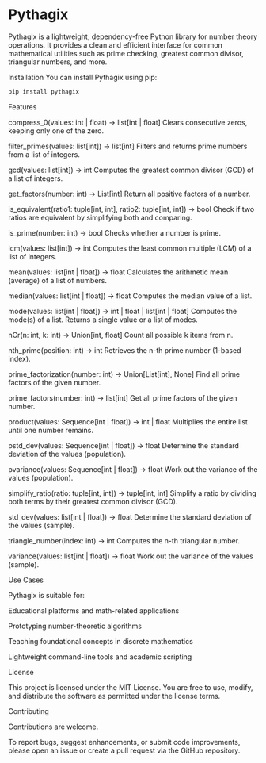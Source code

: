 # Pythagix

Pythagix is a lightweight, dependency-free Python library for number theory operations.
It provides a clean and efficient interface for common mathematical utilities such as prime checking, greatest common divisor, triangular numbers, and more.

Installation
You can install Pythagix using pip:

```bash
pip install pythagix
```

Features

compress_0(values: int | float) -> list[int | float]
Clears consecutive zeros, keeping only one of the zero.

filter_primes(values: list[int]) -> list[int]
Filters and returns prime numbers from a list of integers.

gcd(values: list[int]) -> int
Computes the greatest common divisor (GCD) of a list of integers.

get_factors(number: int) -> List[int]
Return all positive factors of a number.

is_equivalent(ratio1: tuple[int, int], ratio2: tuple[int, int]) -> bool
Check if two ratios are equivalent by simplifying both and comparing.

is_prime(number: int) -> bool
Checks whether a number is prime.

lcm(values: list[int]) -> int
Computes the least common multiple (LCM) of a list of integers.

mean(values: list[int | float]) -> float
Calculates the arithmetic mean (average) of a list of numbers.

median(values: list[int | float]) -> float
Computes the median value of a list.

mode(values: list[int | float]) -> int | float | list[int | float]
Computes the mode(s) of a list. Returns a single value or a list of modes.

nCr(n: int, k: int) -> Union[int, float]
Count all possible k items from n.

nth_prime(position: int) -> int
Retrieves the n-th prime number (1-based index).

prime_factorization(number: int) -> Union[List[int], None]
Find all prime factors of the given number.

prime_factors(number: int) -> list[int]
Get all prime factors of the given number.

product(values: Sequence[int | float]) -> int | float
Multiplies the entire list until one number remains.

pstd_dev(values: Sequence[int | float]) -> float
Determine the standard deviation of the values (population).

pvariance(values: Sequence[int | float]) -> float
Work out the variance of the values (population).

simplify_ratio(ratio: tuple[int, int]) -> tuple[int, int]
Simplify a ratio by dividing both terms by their greatest common divisor (GCD).

std_dev(values: list[int | float]) -> float
Determine the standard deviation of the values (sample).

triangle_number(index: int) -> int
Computes the n-th triangular number.

variance(values: list[int | float]) -> float
Work out the variance of the values (sample).

Use Cases

Pythagix is suitable for:

Educational platforms and math-related applications

Prototyping number-theoretic algorithms

Teaching foundational concepts in discrete mathematics

Lightweight command-line tools and academic scripting

License

This project is licensed under the MIT License.
You are free to use, modify, and distribute the software as permitted under the license terms.

Contributing

Contributions are welcome.

To report bugs, suggest enhancements, or submit code improvements, please open an issue or create a pull request via the GitHub repository.